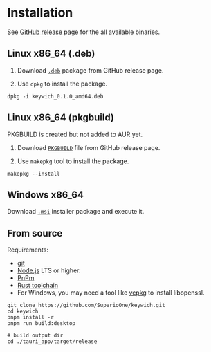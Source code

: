 # Installation

See [GitHub release page](https://github.com/SuperioOne/keywich/releases/tag/v0.2.0) for the all available binaries.

## Linux x86_64 (.deb)

1. Download [`.deb`](https://github.com/SuperioOne/keywich/releases/download/v0.2.0/keywich_0.2.0_amd64.deb) package
   from GitHub release page.

2. Use `dpkg` to install the package.

```
dpkg -i keywich_0.1.0_amd64.deb
```

## Linux x86_64 (pkgbuild)

PKGBUILD is created but not added to AUR yet.

1. Download [`PKGBUILD`](https://github.com/SuperioOne/keywich/releases/download/v0.2.0/PKGBUILD) file
   from GitHub release page.

2. Use `makepkg` tool to install the package.

```
makepkg --install
```

## Windows x86_64

Download [`.msi`](https://github.com/SuperioOne/keywich/releases/download/v0.2.0/Keywich_0.2.0_x64_en-US.msi) installer
package and execute it.

## From source

Requirements:

- [git](https://git-scm.com/)
- [Node.js](https://nodejs.org/en) LTS or higher.
- [PnPm](https://pnpm.io/installation)
- [Rust toolchain](https://www.rust-lang.org/tools/install)
- For Windows, you may need a tool like [vcpkg](https://learn.microsoft.com/en-us/vcpkg/get_started/overview) to install
  libopenssl.

```shell
git clone https://github.com/SuperioOne/keywich.git
cd keywich
pnpm install -r
pnpm run build:desktop

# build output dir
cd ./tauri_app/target/release
```